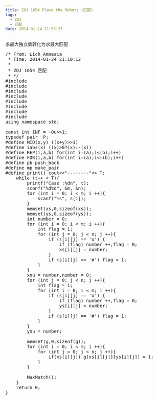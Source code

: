 ```yaml
---
title: ZOJ 1654 Place the Robots (匹配)
tags:
  - ZOJ
  - 匹配
date: 2014-01-24 21:53:27
---
```


求最大独立集转化为求最大匹配

	 

<pre class="brush:cpp">
/* From: Lich_Amnesia
 * Time: 2014-01-24 21:10:12
 * 
 * ZOJ 1654 匹配
 * */
#include <iostream>
#include <cstdio>
#include <algorithm>
#include <cstring>
#include <cmath>
#include <queue>
#include <set>
#include <vector>
using namespace std;

const int INF = ~0u>>1;
typedef pair <int,int> P;
#define MID(x,y) ((x+y)>>1)
#define iabs(x) ((x)>0?(x):-(x))
#define REP(i,a,b) for(int i=(a);i<(b);i++)
#define FOR(i,a,b) for(int i=(a);i<=(b);i++)
#define pb push_back
#define mp make_pair
#define print() cout<<"--------"<<endl
#define maxn 55

int x[maxn * maxn],y[maxn * maxn];//x匹配的y顶点
int xs[maxn][maxn],ys[maxn][maxn];//横的坐标x的取值
int xnu,ynu;
char s[maxn][maxn];
bool g[maxn * maxn][maxn * maxn];
bool vis[maxn * maxn]; //DFS算法中记录顶点访问状态

bool path(int u){
	for (int v = 1; v <= ynu; v ++){
		if (g[u][v] && !vis[v]){
			vis[v] = 1;
			//如果v没有匹配
			//或者v已经匹配了,但是从y[v]出发能找到一条增广路

			if (!y[v] || path(y[v])) {
				x[u] = v;
				y[v] = u;
				return 1;
			}
		}
	}
	return 0;
}

void MaxMatch(){
	int ans = 0;
	memset(x,0,sizeof(x));
	memset(y,0,sizeof(y));
	for (int i = 1;i <= xnu; i ++){
		if (!x[i]) {
			memset(vis,0,sizeof(vis));
			if (path(i)){
				ans ++;
			}
		}
	}

	printf("%dn", ans);
}

int main(){
	int T,t = 0,m,n;
	cin >> T;
	while (t++ < T){
		printf("Case :%dn", t);
		scanf("%d%d", &m, &n);
		for (int i = 0; i < m; i ++){
			scanf("%s", s[i]);
		}
		memset(xs,0,sizeof(xs));
		memset(ys,0,sizeof(ys));
		int number = 0;
		for (int i = 0; i < m; i ++){
			int flag = 1;
			for (int j = 0; j < n; j ++){
				if (s[i][j] == &#39;o&#39;) {
					if (flag) number ++,flag = 0;
					xs[i][j] = number;
				}
				if (s[i][j] == &#39;#&#39;) flag = 1;
			}
		}
		xnu = number,number = 0;
		for (int j = 0; j < n; j ++){
			int flag = 1;
			for (int i = 0; i < m; i ++){
				if (s[i][j] == &#39;o&#39;) {
					if (flag) number ++,flag = 0;
					ys[i][j] = number;
				}
				if (s[i][j] == &#39;#&#39;) flag = 1;
			}
		}
		ynu = number;

		memset(g,0,sizeof(g));
		for (int i = 0; i < m; i ++){
			for (int j = 0; j < n; j ++){
				if(xs[i][j]) g[xs[i][j]][ys[i][j]] = 1;
			}
		}

		MaxMatch();
	}
	return 0;
}
</pre>

	 